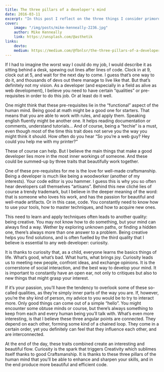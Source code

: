 ```yaml
---
title: The three pillars of a developer's mind
date: 2016-03-11
excerpt: "In this post I reflect on the three things I consider primordial for a developer."
cover:
    image: "/img/posts/mike-kenneally-2236.jpg"
    author: Mike Kenneally
    link: https://unsplash.com/@asthetik
links:
    devto:
    medium: https://medium.com/@fbnlsr/the-three-pillars-of-a-developer-s-mind-ab4be1d93d99
---
```

If I had to imagine the worst way I could do my job, I would describe it as sitting behind a desk, spewing out lines after lines of code. Clock in at 9, clock out at 5, and wait for the next day to come. I guess that’s one way to do it, and thousands of devs out there manage to live like that. But that’s definitely not my vision. As a developer (and especially in a field as alive as web development), I believe you need to have certain “qualities” or pre-requisites in order to do this job. Or at least do it well.

One might think that these pre-requisites lie in the “functional” aspect of the human mind. Being good at math might be a good one for starters. That means that you are able to work with rules, and apply them. Speaking english fluently might be another one. It helps reading documentation or comments, understand tutorials… And of course, being a “techie” is a must, even though most of the time this trait does not serve you the way you might think it should. How often do you hear “So you’re a web guy? Hey could you help me with my printer?”

These of course can help. But I believe the main things that make a good developer lies more in the most inner workings of someone. And these could be summed-up by three traits that beautifully work together.

One of these pre-requisites for me is the love for well-made craftsmanship. Being a developer is much like being a woodworker (another of my interests). Your code editor is you hammer. I guess this is why you so often hear developers call themselves “artisans”. Behind this new cliché lies of course a trendy trademark, but I believe in the deeper meaning of the word: that is someone who loves his work, and has the passion for beautiful and well-made artifacts. Or in this case, code. You constantly need to know how to use your tools, how to master techniques, and how to acquire new ones.

This need to learn and apply techniques often leads to another quality: being creative. You may not know how to do something, but your mind can always find a way. Wether by exploring unknown paths, or finding a hidden one, there’s always more than one answer to a problem. Being creative helps you find solutions, and is often fuelled by the third quality that I believe is essential to any web developer: curiosity.

It is thanks to curiosity that, as a child, everyone learns the basics things of life. What’s good, what’s bad. What hurts, what brings joy. Curiosity leads us to meeting new people, confront ideas, and exchange opinions. It is the cornerstone of social interaction, and the best way to develop your mind. It is important to constantly have an open ear, not only to critiques but also to new things that might grasp your interest.

If it’s your passion, you’ll have the tendency to overlook some of these so-called qualities, as they’re simply inner parts of the way you are. If, however, you’re the shy kind of person, my advice to you would be to try to interact more. Only good things can come out of a simple “hello”. You might encounter some obtuse minds or course, but there’s always something to keep from each and every human being you’ll talk with. What’s even more interesting, is that I believe these three angular points are connected. They depend on each other, forming some kind of a chained loop. They come in a certain order, yet you definitely can feel that they influence each other, and are interconnected.

At the end of the day, these traits combined create an interesting and beautiful flow. Curiosity is the spark that triggers Creativity which sublimes itself thanks to good Craftsmanship. It is thanks to these three pillars of the human mind that you’ll be able to enhance and sharpen your skills, and in the end produce more beautiful and efficient code.
